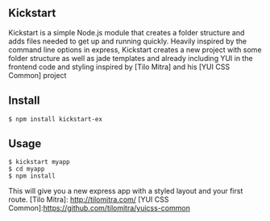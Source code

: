 ## Kickstart

Kickstart is a simple Node.js module that creates a folder structure and adds files needed to get up and running quickly. Heavily inspired by the command line options in express, Kickstart creates a new project with some folder structure as well as jade templates and already including YUI in the frontend code and styling inspired by [Tilo Mitra] and his [YUI CSS Common] project

## Install
```
$ npm install kickstart-ex
```

## Usage
```
$ kickstart myapp
$ cd myapp
$ npm install
```

This will give you a new express app with a styled layout and your first route.
[Tilo Mitra]: http://tilomitra.com/
[YUI CSS Common]:https://github.com/tilomitra/yuicss-common